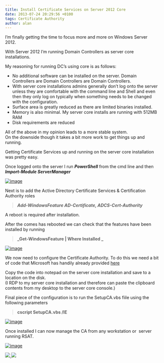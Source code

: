 ```yaml
---
title: Install Certificate Services on Server 2012 Core
date: 2013-07-24 20:29:56 +0100
tags: Certificate Authority
author: alan
---
```


I’m finally getting the time to focus more and more on Windows Server 2012.

With Server 2012 I’m running Domain Controllers as server core installations.

My reasoning for running DC’s using core is as follows:

- No additional software can be installed on the server. Domain Controllers are Domain Controllers are Domain Controllers.
- With server core installations admins generally don’t log onto the server unless they are comfortable with the command line and Shell and even then they only log on typically when something needs to be changed with the configuration.
- Surface area is greatly reduced as there are limited binaries installed.
- Memory is also minimal. My server core installs are running with 512MB RAM
- Disk requirements are reduced

All of the above in my opinion leads to a more stable system.  
On the downside though it takes a bit more work to get things up and running.

Getting Certificate Services up and running on the server core installation was pretty easy.

Once logged onto the server I run **_PowerShell_** from the cmd line and then **_Import-Module ServerManager_**

[ ![image](http://everythingsysadmin.files.wordpress.com/2013/07/image_thumb2.png?w=244&h=77 "image") ](http://everythingsysadmin.files.wordpress.com/2013/07/image2.png)

Next is to add the Active Directory Certificate Services & Certification Authority roles

>

> **_Add-WindowsFeature AD-Certificate, ADCS-Cert-Authority_**

A reboot is required after installation.

After the comes has rebooted we can check that the features have been installed by running

>

> **_Get-WindowsFeature | Where Installed _**

[ ![image](http://everythingsysadmin.files.wordpress.com/2013/07/image_thumb3.png?w=244&h=117 "image") ](http://everythingsysadmin.files.wordpress.com/2013/07/image3.png)

We now need to configure the Certificate Authority. To do this we need a bit of code that Microsoft has handily already provided [here](http://technet.microsoft.com/en-us/library/ee918754%28v=ws.10%29.aspx "http://technet.microsoft.com/en-us/library/ee918754%28v=ws.10%29.aspx")

Copy the code into notepad on the server core installation and save to a  location on the disk.  
(I RDP to my server core installation and therefore can paste the clipboard contents from my desktop to the server core console.)

Final piece of the configuration is to run the SetupCA.vbs fiile using the following parameters

>

> **cscript SetupCA.vbs /IE**

[ ![image](http://everythingsysadmin.files.wordpress.com/2013/07/image_thumb4.png?w=244&h=125 "image") ](http://everythingsysadmin.files.wordpress.com/2013/07/image4.png)

Once installed I can now manage the CA from any workstation or  server running RSAT.

[ ![image](http://everythingsysadmin.files.wordpress.com/2013/07/image_thumb5.png?w=244&h=163 "image") ](http://everythingsysadmin.files.wordpress.com/2013/07/image5.png)

    
[ ![](http://feeds.wordpress.com/1.0/comments/everythingsysadmin.wordpress.com/605/) ](http://feeds.wordpress.com/1.0/gocomments/everythingsysadmin.wordpress.com/605/) ![](http://stats.wordpress.com/b.gif?host=everythingsysadmin.wordpress.com&blog=8998607&post=605&subd=everythingsysadmin&ref=&feed=1)
